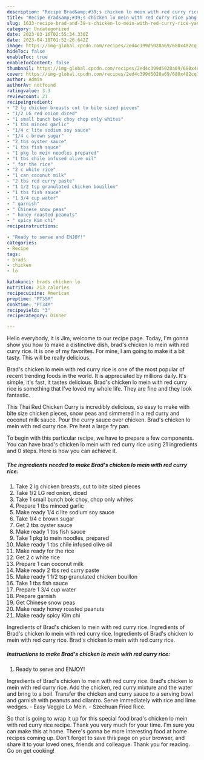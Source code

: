 ```yaml
---
description: "Recipe Brad&amp;#39;s chicken lo mein with red curry rice yang Delicious"
title: "Recipe Brad&amp;#39;s chicken lo mein with red curry rice yang Delicious"
slug: 1633-recipe-brad-and-39-s-chicken-lo-mein-with-red-curry-rice-yang-delicious
category: Uncategorized
date: 2023-03-16T02:55:34.330Z
date: 2023-04-18T01:52:26.642Z
image: https://img-global.cpcdn.com/recipes/2ed4c399d5028a69/680x482cq70/brads-chicken-lo-mein-with-red-curry-rice-recipe-main-photo.jpg
hideToc: false
enableToc: true
enableTocContent: false
thumbnail: https://img-global.cpcdn.com/recipes/2ed4c399d5028a69/680x482cq70/brads-chicken-lo-mein-with-red-curry-rice-recipe-main-photo.jpg
cover: https://img-global.cpcdn.com/recipes/2ed4c399d5028a69/680x482cq70/brads-chicken-lo-mein-with-red-curry-rice-recipe-main-photo.jpg
author: Admin
authorAv: notfound
ratingvalue: 3.3
reviewcount: 21
recipeingredient:
- "2 lg chicken breasts cut to bite sized pieces"
- "1/2 LG red onion diced"
- "1 small bunch bok choy chop only whites"
- "1 tbs minced garlic"
- "1/4 c lite sodium soy sauce"
- "1/4 c brown sugar"
- "2 tbs oyster sauce"
- "1 tbs fish sauce"
- "1 pkg lo mein noodles prepared"
- "1 tbs chile infused olive oil"
- " for the rice"
- "2 c white rice"
- "1 can coconut milk"
- "2 tbs red curry paste"
- "1 1/2 tsp granulated chicken bouillon"
- "1 tbs fish sauce"
- "1 3/4 cup water"
- " garnish"
- " Chinese snow peas"
- " honey roasted peanuts"
- " spicy Kim chi"
recipeinstructions:

- "Ready to serve and ENJOY!"
categories:
- Recipe
tags:
- brads
- chicken
- lo

katakunci: brads chicken lo 
nutrition: 213 calories
recipecuisine: American
preptime: "PT35M"
cooktime: "PT34M"
recipeyield: "3"
recipecategory: Dinner

---
```



Hello everybody, it is Jim, welcome to our recipe page. Today, I'm gonna show you how to make a distinctive dish, brad&#39;s chicken lo mein with red curry rice. It is one of my favorites. For mine, I am going to make it a bit tasty. This will be really delicious.

Brad&#39;s chicken lo mein with red curry rice is one of the most popular of recent trending foods in the world. It is appreciated by millions daily. It's simple, it's fast, it tastes delicious. Brad&#39;s chicken lo mein with red curry rice is something that I've loved my whole life. They are fine and they look fantastic.

This Thai Red Chicken Curry is incredibly delicious, so easy to make with bite size chicken pieces, snow peas and simmered in a red curry and coconut milk sauce. Pour the curry sauce over chicken. Brad&#39;s chicken lo mein with red curry rice. Pre heat a large fry pan.


To begin with this particular recipe, we have to prepare a few components. You can have brad&#39;s chicken lo mein with red curry rice using 21 ingredients and 0 steps. Here is how you can achieve it.

<!--inarticleads1-->

##### The ingredients needed to make Brad&#39;s chicken lo mein with red curry rice:

1. Take 2 lg chicken breasts, cut to bite sized pieces
1. Take 1/2 LG red onion, diced
1. Take 1 small bunch bok choy, chop only whites
1. Prepare 1 tbs minced garlic
1. Make ready 1/4 c lite sodium soy sauce
1. Take 1/4 c brown sugar
1. Get 2 tbs oyster sauce
1. Make ready 1 tbs fish sauce
1. Take 1 pkg lo mein noodles, prepared
1. Make ready 1 tbs chile infused olive oil
1. Make ready  for the rice
1. Get 2 c white rice
1. Prepare 1 can coconut milk
1. Make ready 2 tbs red curry paste
1. Make ready 1 1/2 tsp granulated chicken bouillon
1. Take 1 tbs fish sauce
1. Prepare 1 3/4 cup water
1. Prepare  garnish
1. Get  Chinese snow peas
1. Make ready  honey roasted peanuts
1. Make ready  spicy Kim chi


Ingredients of Brad&#39;s chicken lo mein with red curry rice. Ingredients of Brad&#39;s chicken lo mein with red curry rice. Ingredients of Brad&#39;s chicken lo mein with red curry rice. Brad&#39;s chicken lo mein with red curry rice. 

<!--inarticleads2-->

##### Instructions to make Brad&#39;s chicken lo mein with red curry rice:


1. Ready to serve and ENJOY!

Ingredients of Brad&#39;s chicken lo mein with red curry rice. Brad&#39;s chicken lo mein with red curry rice. Add the chicken, red curry mixture and the water and bring to a boil. Transfer the chicken and curry sauce to a serving bowl and garnish with peanuts and cilantro. Serve immediately with rice and lime wedges. - Easy Veggie Lo Mein. - Szechuan Fried Rice. 

So that is going to wrap it up for this special food brad&#39;s chicken lo mein with red curry rice recipe. Thank you very much for your time. I'm sure you can make this at home. There's gonna be more interesting food at home recipes coming up. Don't forget to save this page on your browser, and share it to your loved ones, friends and colleague. Thank you for reading. Go on get cooking!
